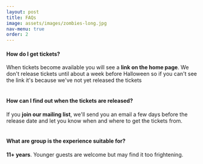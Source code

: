 ```yaml
---
layout: post
title: FAQs
image: assets/images/zombies-long.jpg
nav-menu: true
order: 2
---
```


#### How do I get tickets?
When tickets become available you will see a **link on the home page**. We 
don't release tickets until about a week before Halloween so if you can't see 
the link it's because we've not yet released the tickets
<br/><br/>

#### How can I find out when the tickets are released?
If you **join our mailing list**, we'll send you an email a few days before the 
release date and let you know when and where to get the tickets from.
<br/><br/>

#### What are group is the experience suitable for?
**11+ years**. Younger guests are welcome but may find it too frightening.